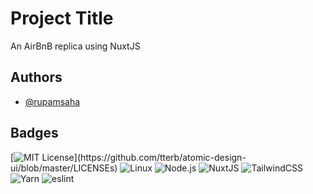 # Project Title

An AirBnB replica using NuxtJS




## Authors

- [@rupamsaha](https://www.github.com/rupamsaha)


## Badges



[![MIT License](https://img.shields.io/apm/l/atomic-design-ui.svg?)](https://github.com/tterb/atomic-design-ui/blob/master/LICENSEs)
![Linux](https://img.shields.io/badge/-Linux-000?&logo=Linux)
![Node.js](https://img.shields.io/static/v1?style=flat-square&message=Node.js&color=000&logo=Node.js&logoColor=339933&label=)
![NuxtJS](https://img.shields.io/badge/Nuxt-black?style=flat-square&logo=nuxt.js&logoColor=3b8070)
![TailwindCSS](https://img.shields.io/badge/tailwindcss-000?style=flat-square&logo=tailwind-css&logoColor=white)
![Yarn](https://img.shields.io/badge/yarn-000?style=flat-square&logo=yarn&logoColor=blue)
![eslint](https://img.shields.io/badge/-eslint-000?&logo=eslint&logoColor=8957e5)

